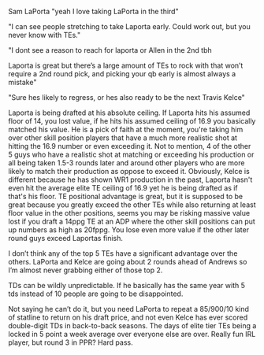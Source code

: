 Sam LaPorta
"yeah I love taking LaPorta in the third"

"I can see people stretching to take Laporta early. Could work out, but you never know with TEs."

"I dont see a reason to reach for laporta or Allen in the 2nd tbh

Laporta is great but there’s a large amount of TEs to rock with that won’t require a 2nd round pick, and picking your qb early is almost always a mistake"

"Sure hes likely to regress, or hes also ready to be the next Travis Kelce"

Laporta is being drafted at his absolute ceiling. If Laporta hits his assumed floor of 14, you lost value, if he hits his assumed ceiling of 16.9 you basically matched his value. He is a pick of faith at the moment, you're taking him over other skill position players that have a much more realistic shot at hitting the 16.9 number or even exceeding it. Not to mention, 4 of the other 5 guys who have a realistic shot at matching or exceeding his production or all being taken 1.5-3 rounds later and around other players who are more likely to match their production as oppose to exceed it. Obviously, Kelce is different because he has shown WR1 production in the past, Laporta hasn't even hit the average elite TE ceiling of 16.9 yet he is being drafted as if that's his floor.
TE positional advantage is great, but it is supposed to be great because you greatly exceed the other TEs while also returning at least floor value in the other positions, seems you may be risking massive value lost if you draft a 14ppg TE at an ADP where the other skill positions can put up numbers as high as 20fppg. You lose even more value if the other later round guys exceed Laportas finish. 

I don’t think any of the top 5 TEs have a significant advantage over the others. LaPorta and Kelce are going about 2 rounds ahead of Andrews so I’m almost never grabbing either of those top 2.

TDs can be wildly unpredictable. If he basically has the same year with 5 tds instead of 10 people are going to be disappointed.

Not saying he can’t do it, but you need LaPorta to repeat a 85/900/10 kind of statline to return on his draft price, and not even Kelce has ever scored double-digit TDs in back-to-back seasons. The days of elite tier TEs being a locked in 5 point a week average over everyone else are over.
Really fun IRL player, but round 3 in PPR? Hard pass.
